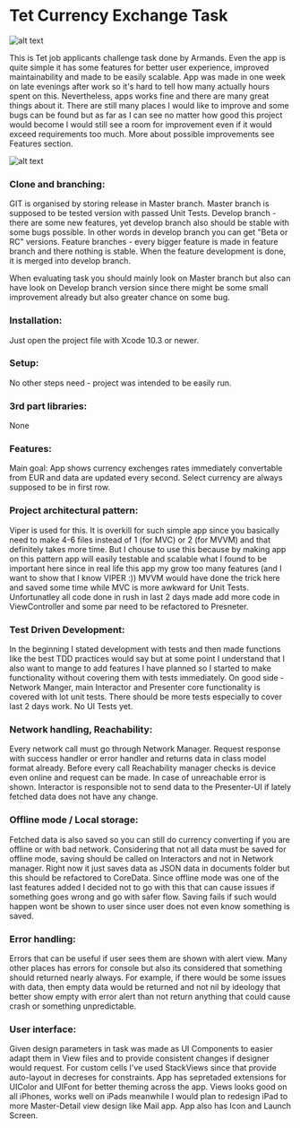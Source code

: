 # Tet Currency Exchange Task
![alt text](https://github.com/armandsberzinsdev/TetCurrencyExchangeTask/master/Screenshots/iconImage.JPG)

This is Tet job applicants challenge task done by Armands. Even the app is quite simple it has some features for better user experience, improved maintainability and made to be easily scalable. App was made in one week on late evenings after work so it's hard to tell how many actually hours spent on this. Nevertheless, apps works fine and there are many great things about it. There are still many places I would like to improve and some bugs can be found but as far as I can see no matter how good this project would become I would still see a room for improvement even if it would exceed requirements too much. More about possible improvements see Features section.

![alt text](https://github.com/armandsberzinsdev/TetCurrencyExchangeTask/master/Screenshots/stickedTogetherTet.jpg)

### Clone and branching:
GIT is organised by storing release in Master branch. Master branch is supposed to be tested version with passed Unit Tests.
Develop branch - there are some new features, yet develop branch also should be stable with some bugs possible. In other words in develop branch you can get "Beta or RC" versions.
Feature branches - every bigger feature is made in feature branch and there nothing is stable. When the feature development is done, it is merged into develop branch.

When evaluating task you should mainly look on Master branch but also can have look on Develop branch version since there might be some small improvement already but also greater chance on some bug.

### Installation:
Just open the project file with Xcode 10.3 or newer.

### Setup:
No other steps need - project was intended to be easily run. 

### 3rd part libraries:
None

### Features:
Main goal:
App shows currency exchenges rates immediately convertable from EUR and data are updated every second. Select currency are always supposed to be in first row.

### Project architectural pattern: 
Viper is used for this. It is overkill for such simple app since you basically need to make 4-6 files instead of 1 (for MVC) or 2 (for MVVM) and that definitely takes more time. But I chouse to use this because by making app on this pattern app will easily testable and scalable what I found to be important here since in real life this app my grow too many features (and I want to show that I know VIPER :)) MVVM would have done the trick here and saved some time while MVC is more awkward for Unit Tests. Unfortunatley all code done in rush in last 2 days made add more code in ViewController and some par need to be refactored to Presneter.

### Test Driven Development:
In the beginning I stated development with tests and then made functions like the best TDD practices would say but at some point I understand that I also want to mange to add features I have planned so I started to make functionality without covering them with tests immediately. On good side - Network Manger, main Interactor and Presenter core functionality is covered with lot unit tests. There should be more tests especially to cover last 2 days work. No UI Tests yet.

### Network handling, Reachability:
Every network call must go through Network Manager. Request response with success handler or error handler and returns data in class model format already. Before every call Reachability manager checks is device even online and request can be made. In case of unreachable error is shown. Interactor is responsible not to send data to the Presenter-UI if lately fetched data does not have any change.

### Offline mode / Local storage: 
Fetched data is also saved so you can still do currency converting if you are offline or with bad network. Considering that not all data must be saved for offline mode, saving should be called on Interactors and not in Network manager. Right now it just saves data as JSON data in documents folder but this should be refactored to CoreData. Since offline mode was one of the last features added I decided not to go with this that can cause issues if something goes wrong and go with safer flow. Saving fails if such would happen wont be shown to user since user does not even know something is saved.

### Error handling:
Errors that can be useful if user sees them are shown with alert view. Many other places has errors for console but also its considered that something should returned nearly always. For example, if there would be some issues with data, then empty data would be returned and not nil by ideology that better show empty with error alert than not return anything that could cause crash or something unpredictable. 


### User interface:
Given design parameters in task was made as UI Components to easier adapt them in View files and to provide consistent changes if designer would request. For custom cells I've used StackViews since that provide auto-layout in decreses for constraints. App has sepretaded extensions for UIColor and UIFont for better theming across the app. Views looks good on all iPhones, works well on iPads meanwhile I would plan to redesign iPad to more Master-Detail view design like Mail app. App also has Icon and Launch Screen.




